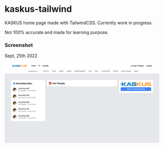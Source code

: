 # kaskus-tailwind

KASKUS home page made with TailwindCSS. Currently work in progress.

Not 100% accurate and made for learning purpose.

### Screenshot

Sept, 25th 2022

![Screenshot / Sept 25th 2022](https://github.com/prastya28/kaskus-tailwind/blob/main/public/assets/img/ss_02.png)
